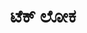 ---
weight: 3
title: "ಟೆಕ್ ಲೋಕ"
draft: true
topic: "ಟೆಕ್ ಲೋಕ"
collection: "ಟೆಕ್ ಲೋಕ"
oneLiner: "Subtitle"
image: "https://upload.wikimedia.org/wikipedia/commons/f/f0/DARPA_Big_Data.jpg"
imageCreditsText: "Image from Wikimedia Commons"
easterEgg: true
---